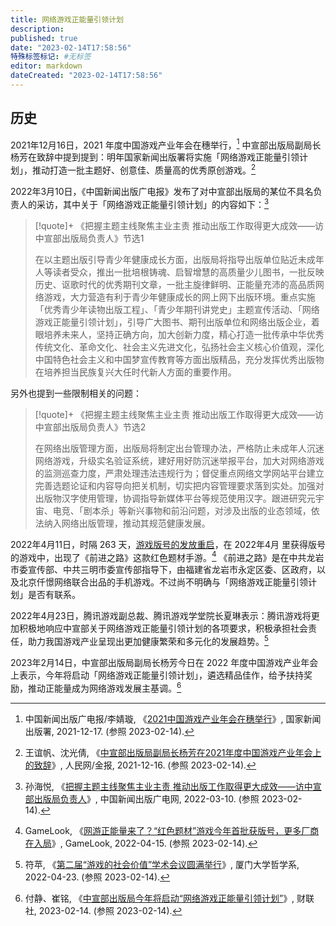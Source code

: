 ```yaml
---
title: 网络游戏正能量引领计划
description:
published: true
date: "2023-02-14T17:58:56"
特殊标签标记: #无标签
editor: markdown
dateCreated: "2023-02-14T17:58:56"
---
```


## 历史

2021年12月16日，2021 年度中国游戏产业年会在穗举行，[^102453] 中宣部出版局副局长杨芳在致辞中提到提到：明年国家新闻出版署将实施「网络游戏正能量引领计划」，推动打造一批主题好、创意佳、质量高的优秀原创游戏。[^10110]

[^102453]: 中国新闻出版广电报/李婧璇, 《[2021中国游戏产业年会在穗举行](https://web.archive.org/web/20230214102816/https://www.nppa.gov.cn/nppa/contents/280/102453.shtml)》, 国家新闻出版署, 2021-12-17. (参照 2023-02-14).

[^10110]: 王谊帆、沈光倩, 《[中宣部出版局副局长杨芳在2021年度中国游戏产业年会上的致辞](https://web.archive.org/web/20220524193818/http://jinbao.people.cn/n1/2021/1216/c421674-32310110.html)》, 人民网/金报, 2021-12-16. (参照 2023-02-14).

2022年3月10日，《中国新闻出版广电报》发布了对中宣部出版局的某位不具名负责人的采访，其中关于「网络游戏正能量引领计划」的内容如下：[^577964]

[^577964]: 孙海悦, 《[把握主题主线聚焦主业主责 推动出版工作取得更大成效——访中宣部出版局负责人](https://web.archive.org/web/20220924051831/https://www.chinaxwcb.com/info/577964)》, 中国新闻出版广电网, 2022-03-10. (参照 2023-02-14).

> [!quote]+ 《把握主题主线聚焦主业主责 推动出版工作取得更大成效——访中宣部出版局负责人》节选1
>
> 在以主题出版引导青少年健康成长方面，出版局将指导出版单位贴近未成年人等读者受众，推出一批培根铸魂、启智增慧的高质量少儿图书，一批反映历史、讴歌时代的优秀期刊文章，一批主旋律鲜明、正能量充沛的高品质网络游戏，大力营造有利于青少年健康成长的网上网下出版环境。重点实施「优秀青少年读物出版工程」、「青少年期刊讲党史」主题宣传活动、「网络游戏正能量引领计划」，引导广大图书、期刊出版单位和网络出版企业，着眼培养未来人，坚持正确方向，加大创新力度，精心打造一批传承中华优秀传统文化、革命文化、社会主义先进文化，弘扬社会主义核心价值观，深化中国特色社会主义和中国梦宣传教育等方面出版精品，充分发挥优秀出版物在培养担当民族复兴大任时代新人方面的重要作用。

另外也提到一些限制相关的问题：

> [!quote]+ 《把握主题主线聚焦主业主责 推动出版工作取得更大成效——访中宣部出版局负责人》节选2
>
> 在网络出版管理方面，出版局将制定出台管理办法，严格防止未成年人沉迷网络游戏，升级实名验证系统，建好用好防沉迷举报平台，加大对网络游戏的监测巡查力度，严肃处理违法违规行为；督促重点网络文学网站平台建立完善选题论证和内容导向把关机制，切实把内容管理要求落到实处。加强对出版物汉字使用管理，协调指导新媒体平台等规范使用汉字。跟进研究元宇宙、电竞、「剧本杀」等新兴事物和前沿问题，对涉及出版的业态领域，依法纳入网络出版管理，推动其规范健康发展。

2022年4月11日，时隔 263 天，[游戏版号的发放重启](/game/国家新闻出版总署的游戏审批.md#2021年版号暂停)，在 2022年4月 里获得版号的游戏中，出现了《前进之路》这款红色题材手游。[^479881] 《前进之路》是在中共龙岩市委宣传部、中共三明市委宣传部指导下，由福建省龙岩市永定区委、区政府，以及北京仟憬网络联合出品的手机游戏。不过尚不明确与「网络游戏正能量引领计划」是否有联系。

[^479881]: GameLook, 《[网游正能量来了？“红色题材”游戏今年首批获版号，更多厂商在入局](https://web.archive.org/web/20230214093406/http://www.gamelook.com.cn/2022/04/479881)》, GameLook, 2022-04-15. (参照 2023-02-14).

2022年4月23日，腾讯游戏副总裁、腾讯游戏学堂院长夏琳表示：腾讯游戏将更加积极地响应中宣部关于网络游戏正能量引领计划的各项要求，积极承担社会责任，助力我国游戏产业呈现出更加健康繁荣和多元化的发展趋势。[^4848]

[^4848]: 符苹, 《[第二届“游戏的社会价值”学术会议圆满举行](https://web.archive.org/web/20220930115345/https://phi.xmu.edu.cn/info/1094/4848.htm)》, 厦门大学哲学系, 2022-04-23. (参照 2023-02-14).

2023年2月14日，中宣部出版局副局长杨芳今日在 2022 年度中国游戏产业年会上表示，今年将启动「网络游戏正能量引领计划」，遴选精品佳作，给予扶持奖励，推动正能量成为网络游戏发展主基调。[^65939]

[^65939]: 付静、崔铭, 《[中宣部出版局今年将启动“网络游戏正能量引领计划”](https://web.archive.org/web/20230214131159/https://www.cls.cn/detail/1265939)》, 财联社, 2023-02-14. (参照 2023-02-14).
